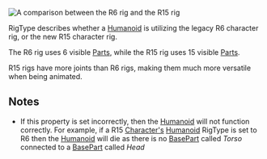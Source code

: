 ![A comparison between the R6 rig and the R15 rig](https://developer.roblox.com/assets/blt2fb53ef69c9e060f/R6vsR15.png)

RigType describes whether a [Humanoid](https://developer.roblox.com/en-us/api-reference/class/Humanoid) is utilizing the legacy R6 character rig, or the new R15 character rig.

The R6 rig uses 6 visible [Parts](https://developer.roblox.com/en-us/api-reference/class/Part), while the R15 rig uses 15 visible [Parts](https://developer.roblox.com/en-us/api-reference/class/Part).

R15 rigs have more joints than R6 rigs, making them much more versatile when being animated.

Notes
-----

*   If this property is set incorrectly, then the [Humanoid](https://developer.roblox.com/en-us/api-reference/class/Humanoid) will not function correctly. For example, if a R15 [Character's](https://developer.roblox.com/en-us/api-reference/property/Player/Character) [Humanoid](https://developer.roblox.com/en-us/api-reference/class/Humanoid) RigType is set to R6 then the [Humanoid](https://developer.roblox.com/en-us/api-reference/class/Humanoid) will die as there is no [BasePart](https://developer.roblox.com/en-us/api-reference/class/BasePart) called _Torso_ connected to a [BasePart](https://developer.roblox.com/en-us/api-reference/class/BasePart) called _Head_